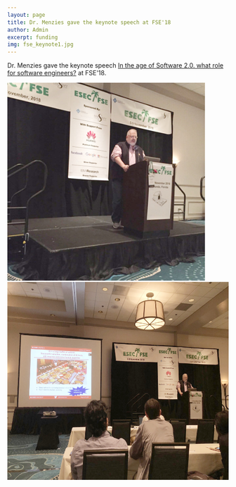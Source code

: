 ```yaml
---
layout: page
title: Dr. Menzies gave the keynote speech at FSE'18
author: Admin
excerpt: funding
img: fse_keynote1.jpg
---
```


Dr. Menzies gave the keynote speech [In the age of Software 2.0. what role for software engineers?](http://tiny.cc/fse18) at FSE'18.


<img src="/img/fse_keynote1.jpg" alt="FSE keynote 1" height="450">
<img src="/img/fse_keynote2.jpg" alt="FSE keynote 2" height="450">
